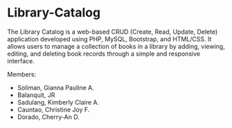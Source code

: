 # Library-Catalog

The Library Catalog is a web-based CRUD (Create, Read, Update, Delete) application developed using PHP, MySQL, Bootstrap, and HTML/CSS. It allows users to manage a collection of books in a library by adding, viewing, editing, and deleting book records through a simple and responsive interface.

Members:
  - Soliman, Gianna Pauline A.
  - Balanquit, JR
  - Sadulang, Kimberly Claire A.
  - Cauntao, Christine Joy F.
  - Dorado, Cherry-An D.
